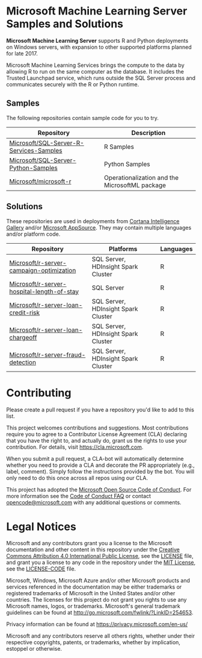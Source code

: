 
# Microsoft Machine Learning Server Samples and Solutions

**Microsoft Machine Learning Server** supports R and Python deployments on Windows servers, with expansion to other supported platforms planned for late 2017.

Microsoft Machine Learning Services brings the compute to the data by allowing R to run on the same computer as the database. It includes the Trusted Launchpad service, which runs outside the SQL Server process and communicates securely with the R or Python runtime.

## Samples
The following repositories contain sample code for you to try.

| Repository | Description |
|---|---|
| [Microsoft/SQL-Server-R-Services-Samples](https://github.com/Microsoft/SQL-Server-R-Services-Samples) | R Samples |
| [Microsoft/SQL-Server-Python-Samples](https://github.com/Microsoft/ML-Server-Python-Samples) | Python Samples |
| [Microsoft/microsoft-r](https://github.com/Microsoft/microsoft-r) | Operationalization and the MicrosoftML package  |

## Solutions
These repositories are used in deployments  from [Cortana Intelligence Gallery](https://gallery.cortanaintelligence.com/solutions) and/or [Microsoft AppSource](https://appsource.microsoft.com).  They may contain multiple languages and/or platform code.

| Repository | Platforms | Languages |
|---|---|--|
| [Microsoft/r-server-campaign-optimization](https://github.com/Microsoft/r-server-campaign-optimization) | SQL Server, HDInsight Spark Cluster | R |
| [Microsoft/r-server-hospital-length-of-stay](https://github.com/Microsoft/r-server-hospital-length-of-stay) | SQL Server | R |
| [Microsoft/r-server-loan-credit-risk](https://github.com/Microsoft/r-server-loan-credit-risk) | SQL Server, HDInsight Spark Cluster | R |
| [Microsoft/r-server-loan-chargeoff](https://github.com/Microsoft/r-server-loan-chargeoff) | SQL Server, HDInsight Spark Cluster | R |
| [Microsoft/r-server-fraud-detection](https://github.com/Microsoft/r-server-fraud-detection) | SQL Server, HDInsight Spark Cluster | R |

# Contributing

Please create a pull request if you have a repository you'd like to add to this list. 

This project welcomes contributions and suggestions.  Most contributions require you to agree to a
Contributor License Agreement (CLA) declaring that you have the right to, and actually do, grant us
the rights to use your contribution. For details, visit https://cla.microsoft.com.

When you submit a pull request, a CLA-bot will automatically determine whether you need to provide
a CLA and decorate the PR appropriately (e.g., label, comment). Simply follow the instructions
provided by the bot. You will only need to do this once across all repos using our CLA.

This project has adopted the [Microsoft Open Source Code of Conduct](https://opensource.microsoft.com/codeofconduct/).
For more information see the [Code of Conduct FAQ](https://opensource.microsoft.com/codeofconduct/faq/) or
contact [opencode@microsoft.com](mailto:opencode@microsoft.com) with any additional questions or comments.

# Legal Notices

Microsoft and any contributors grant you a license to the Microsoft documentation and other content
in this repository under the [Creative Commons Attribution 4.0 International Public License](https://creativecommons.org/licenses/by/4.0/legalcode),
see the [LICENSE](LICENSE) file, and grant you a license to any code in the repository under the [MIT License](https://opensource.org/licenses/MIT), see the
[LICENSE-CODE](LICENSE-CODE) file.

Microsoft, Windows, Microsoft Azure and/or other Microsoft products and services referenced in the documentation
may be either trademarks or registered trademarks of Microsoft in the United States and/or other countries.
The licenses for this project do not grant you rights to use any Microsoft names, logos, or trademarks.
Microsoft's general trademark guidelines can be found at http://go.microsoft.com/fwlink/?LinkID=254653.

Privacy information can be found at https://privacy.microsoft.com/en-us/

Microsoft and any contributors reserve all others rights, whether under their respective copyrights, patents,
or trademarks, whether by implication, estoppel or otherwise.
